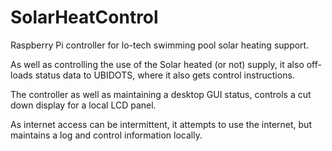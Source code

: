 # SolarHeatControl
Raspberry Pi controller for lo-tech swimming pool solar heating support.

As well as controlling the use of the Solar heated (or not) supply, it also off-loads status data to UBIDOTS, 
where it also gets control instructions.

The controller as well as maintaining a desktop GUI status, controls a cut down display for a local LCD panel.

As internet access can be intermittent, it attempts to use the internet, but maintains a log and control information locally.
